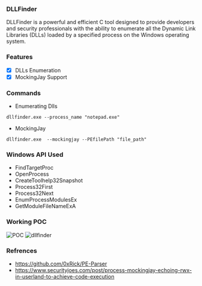 ### DLLFinder

DLLFinder is a powerful and efficient C tool designed to provide developers and security professionals with the ability to enumerate all the Dynamic Link Libraries (DLLs) loaded by a specified process on the Windows operating system.

### Features

- [x] DLLs Enumeration
- [x] MockingJay Support

### Commands

- Enumerating Dlls
```
dllfinder.exe --process_name "notepad.exe" 
```
- MockingJay
```
dllfinder.exe  --mockingjay --PEfilePath "file_path" 
```
### Windows API Used
- FindTargetProc
- OpenProcess
- CreateToolhelp32Snapshot
- Process32First
- Process32Next
- EnumProcessModulesEx
- GetModuleFileNameExA

### Working POC

![POC](https://github.com/SecTheBit/DLLFinder/assets/46895441/b11b35d3-eeaf-4559-a1f0-4053f7ce52fa)
![dllfinder](https://github.com/SecTheBit/DLLFinder/assets/46895441/ce61c106-ac86-4aeb-be23-d31ee468f354)


### Refrences
- https://github.com/0xRick/PE-Parser
- https://www.securityjoes.com/post/process-mockingjay-echoing-rwx-in-userland-to-achieve-code-execution
